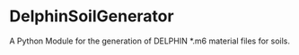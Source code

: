# DelphinSoilGenerator
A Python Module for the generation of DELPHIN *.m6 material files for soils.
